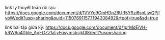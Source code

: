 link lý thuyết toán rời rạc: https://docs.google.com/document/d/1VVYc9GmHDnZ8UR5Y9zi6snLjwQPjfvoW/edit?usp=sharing&ouid=115076911577194308492&rtpof=true&sd=true

link bài tập giữa kỳ: https://docs.google.com/document/d/1prMdEjVH-kRW6o4Dble_AgFGZz1aLyFqsymsbsjkDI8/edit?usp=sharing
